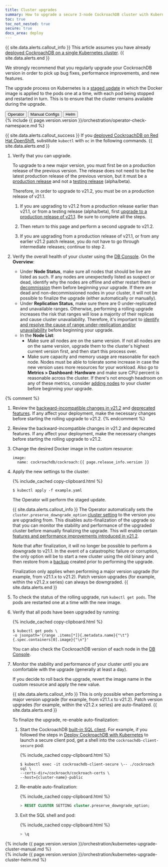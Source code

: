 ```yaml
---
title: Cluster upgrades
summary: How to upgrade a secure 3-node CockroachDB cluster with Kubernetes.
toc: true
toc_not_nested: true
secure: true
docs_area: deploy
---
```


{{ site.data.alerts.callout_info }}
This article assumes you have already [deployed CockroachDB on a single Kubernetes cluster](deploy-cockroachdb-with-kubernetes.html).
{{ site.data.alerts.end }}

We strongly recommend that you regularly upgrade your CockroachDB version in order to pick up bug fixes, performance improvements, and new features.

The upgrade process on Kubernetes is a [staged update](https://kubernetes.io/docs/tutorials/stateful-application/basic-stateful-set/#staging-an-update) in which the Docker image is applied to the pods one at a time, with each pod being stopped and restarted in turn. This is to ensure that the cluster remains available during the upgrade.

<div class="filters filters-big clearfix">
    <button class="filter-button" data-scope="operator">Operator</button>
    <button class="filter-button" data-scope="manual">Manual Configs</button>
    <button class="filter-button" data-scope="helm">Helm</button>
</div>

<section class="filter-content" markdown="1" data-scope="operator">
{%  include {{  page.version.version  }}/orchestration/operator-check-namespace.md %}

{{ site.data.alerts.callout_success }}
If you [deployed CockroachDB on Red Hat OpenShift](deploy-cockroachdb-with-kubernetes-openshift.html), substitute `kubectl` with `oc` in the following commands.
{{ site.data.alerts.end }}

1. Verify that you can upgrade.

    To upgrade to a new major version, you must first be on a production release of the previous version. The release does not need to be the latest production release of the previous version, but it must be a [production release](../releases/index.html#production-releases) and not a [testing release](../releases/index.html#testing-releases) (alpha/beta).

    Therefore, in order to upgrade to v21.2, you must be on a production release of v21.1.

    1. If you are upgrading to v21.2 from a production release earlier than v21.1, or from a testing release (alpha/beta), first [upgrade to a production release of v21.1](../v21.1/operate-cockroachdb-kubernetes.html#upgrade-the-cluster). Be sure to complete all the steps.

    1. Then return to this page and perform a second upgrade to v21.2.

    1. If you are upgrading from a production release of v21.1, or from any earlier v21.2 patch release, you do not have to go through intermediate releases; continue to step 2.

1. Verify the overall health of your cluster using the [DB Console](ui-overview.html). On the **Overview**:
    - Under **Node Status**, make sure all nodes that should be live are listed as such. If any nodes are unexpectedly listed as suspect or dead, identify why the nodes are offline and either restart them or [decommission](scale-cockroachdb-kubernetes.html#remove-nodes) them before beginning your upgrade. If there are dead and non-decommissioned nodes in your cluster, it will not be possible to finalize the upgrade (either automatically or manually).
    - Under **Replication Status**, make sure there are 0 under-replicated and unavailable ranges. Otherwise, performing a rolling upgrade increases the risk that ranges will lose a majority of their replicas and cause cluster unavailability. Therefore, it's important to [identify and resolve the cause of range under-replication and/or unavailability](cluster-setup-troubleshooting.html#replication-issues) before beginning your upgrade.
    - In the **Node List**:
        - Make sure all nodes are on the same version. If not all nodes are on the same version, upgrade them to the cluster's highest current version first, and then start this process over.
        - Make sure capacity and memory usage are reasonable for each node. Nodes must be able to tolerate some increase in case the new version uses more resources for your workload. Also go to **Metrics > Dashboard: Hardware** and make sure CPU percent is reasonable across the cluster. If there's not enough headroom on any of these metrics, consider [adding nodes](scale-cockroachdb-kubernetes.html#add-nodes) to your cluster before beginning your upgrade.

{%  comment %}
1. Review the [backward-incompatible changes in v21.2](../releases/v21.2.0.html#backward-incompatible-changes) and [deprecated features](../releases/v21.2.0.html#deprecations). If any affect your deployment, make the necessary changes before starting the rolling upgrade to v21.2.
{%  endcomment %}

1. Review the backward-incompatible changes in v21.2 and deprecated features. If any affect your deployment, make the necessary changes before starting the rolling upgrade to v21.2.

1. Change the desired Docker image in the custom resource:

    ~~~
    image:
      name: cockroachdb/cockroach:{{ page.release_info.version }}
    ~~~

1. Apply the new settings to the cluster:

    {%  include_cached copy-clipboard.html %}
    ~~~ shell
    $ kubectl apply -f example.yaml
    ~~~

    The Operator will perform the staged update.

    {{ site.data.alerts.callout_info }}
    The Operator automatically sets the `cluster.preserve_downgrade_option` [cluster setting](cluster-settings.html) to the version you are upgrading from. This disables auto-finalization of the upgrade so that you can monitor the stability and performance of the upgraded cluster before manually finalizing the upgrade. This will enable certain [features and performance improvements introduced in v21.2](upgrade-cockroach-version.html#features-that-require-upgrade-finalization).

    Note that after finalization, it will no longer be possible to perform a downgrade to v21.1. In the event of a catastrophic failure or corruption, the only option will be to start a new cluster using the old binary and then restore from a [backup](take-full-and-incremental-backups.html) created prior to performing the upgrade.

    Finalization only applies when performing a major version upgrade (for example, from v21.1.x to v21.2). Patch version upgrades (for example, within the v21.2.x series) can always be downgraded.
    {{ site.data.alerts.end }}

1. To check the status of the rolling upgrade, run `kubectl get pods`. The pods are restarted one at a time with the new image.

1. Verify that all pods have been upgraded by running:

    {%  include_cached copy-clipboard.html %}
    ~~~ shell
    $ kubectl get pods \
    -o jsonpath='{range .items[*]}{.metadata.name}{"\t"}{.spec.containers[0].image}{"\n"}'
    ~~~

    You can also check the CockroachDB version of each node in the [DB Console](ui-cluster-overview-page.html#node-details).

1. Monitor the stability and performance of your cluster until you are comfortable with the upgrade (generally at least a day). 

    If you decide to roll back the upgrade, revert the image name in the custom resource and apply the new value.

    {{ site.data.alerts.callout_info }}
    This is only possible when performing a major version upgrade (for example, from v21.1.x to v21.2). Patch version upgrades (for example, within the v21.2.x series) are auto-finalized.
    {{ site.data.alerts.end }}

    To finalize the upgrade, re-enable auto-finalization:

    1. Start the CockroachDB [built-in SQL client](cockroach-sql.html). For example, if you followed the steps in [Deploy CockroachDB with Kubernetes](deploy-cockroachdb-with-kubernetes.html#step-3-use-the-built-in-sql-client) to launch a secure client pod, get a shell into the `cockroachdb-client-secure` pod:

        {%  include_cached copy-clipboard.html %}
        ~~~ shell
        $ kubectl exec -it cockroachdb-client-secure \-- ./cockroach sql \
        --certs-dir=/cockroach/cockroach-certs \
        --host={cluster-name}-public
        ~~~

    1. Re-enable auto-finalization:

        {%  include_cached copy-clipboard.html %}
        ~~~ sql
        > RESET CLUSTER SETTING cluster.preserve_downgrade_option;
        ~~~

    1. Exit the SQL shell and pod:

        {%  include_cached copy-clipboard.html %}
        ~~~ sql
        > \q
        ~~~

</section>

<section class="filter-content" markdown="1" data-scope="manual">
{%  include {{  page.version.version  }}/orchestration/kubernetes-upgrade-cluster-manual.md %}
</section>

<section class="filter-content" markdown="1" data-scope="helm">
{%  include {{  page.version.version  }}/orchestration/kubernetes-upgrade-cluster-helm.md %}
</section>
